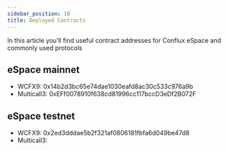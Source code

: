```yaml
---
sidebar_position: 10
title: Deployed Contracts
---
```


In this article you’ll find useful contract addresses for Conflux eSpace and commonly used protocols

## eSpace mainnet

* WCFX9: 0x14b2d3bc65e74dae1030eafd8ac30c533c976a9b
* Multicall3: 0xEFf0078910f638cd81996cc117bccD3eDf2B072F

## eSpace testnet

* WCFX9: 0x2ed3dddae5b2f321af0806181fbfa6d049be47d8
* Multicall3: 